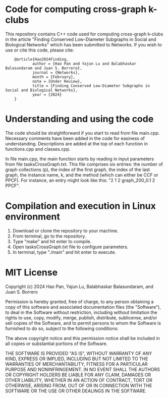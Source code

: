 # Code for computing cross-graph k-clubs
This repository contains C++ code used for computing cross-graph k-clubs in the article "Finding Conserved Low-Diameter Subgraphs in Social and Biological Networks" which has been submitted to Networks. If you wish to use or cite this code, please cite:
        
        @article{Hao2024Finding,
                author = {Hao Pan and Yajun Lu and Balabhaskar Balasundaram and Juan S. Borrero},
                journal = {Networks},
                month = {February},
                note = {Under Review},
                title = {Finding Conserved Low-Diameter Subgraphs in Social and Biological Networks},
                year = {2024}
        }

# Understanding and using the code
The code should be straightforward if you start to read from file main.cpp. Necessary comments have been added in the code for easiness of understanding. Descriptions are added at the top of each function in functions.cpp and classes.cpp.

In file main.cpp, the main function starts by reading in input parameters from file tasksCrossGraph.txt. This file comprises six entries: the number of graph collections (p), the index of the first graph, the index of the last graph, the instance name, k, and the method (which can either be CCF or PPCF). For instance, an entry might look like this: "2 1 2 graph_200_0.1 2 PPCF".

# Compilation and execution in Linux environment
1. Download or clone the repository to your machine. 
2. From terminal, go to the repository. 
3. Type "make" and hit enter to compile. 
4. Open tasksCrossGraph.txt file to configure parameters. 
5. In terminal, type "./main" and hit enter to execute. 


# MIT License

Copyright (c) 2024 Hao Pan, Yajun Lu, Balabhaskar Balasundaram, and Juan S. Borrero

Permission is hereby granted, free of charge, to any person obtaining a copy
of this software and associated documentation files (the "Software"), to deal
in the Software without restriction, including without limitation the rights
to use, copy, modify, merge, publish, distribute, sublicense, and/or sell
copies of the Software, and to permit persons to whom the Software is
furnished to do so, subject to the following conditions:

The above copyright notice and this permission notice shall be included in all
copies or substantial portions of the Software.

THE SOFTWARE IS PROVIDED "AS IS", WITHOUT WARRANTY OF ANY KIND, EXPRESS OR
IMPLIED, INCLUDING BUT NOT LIMITED TO THE WARRANTIES OF MERCHANTABILITY,
FITNESS FOR A PARTICULAR PURPOSE AND NONINFRINGEMENT. IN NO EVENT SHALL THE
AUTHORS OR COPYRIGHT HOLDERS BE LIABLE FOR ANY CLAIM, DAMAGES OR OTHER
LIABILITY, WHETHER IN AN ACTION OF CONTRACT, TORT OR OTHERWISE, ARISING FROM,
OUT OF OR IN CONNECTION WITH THE SOFTWARE OR THE USE OR OTHER DEALINGS IN THE
SOFTWARE.
